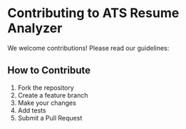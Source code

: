 # Contributing to ATS Resume Analyzer

We welcome contributions! Please read our guidelines:

## How to Contribute
1. Fork the repository
2. Create a feature branch
3. Make your changes
4. Add tests
5. Submit a Pull Request
